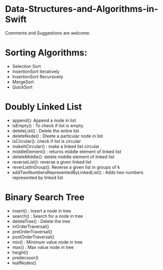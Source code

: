 # Data-Structures-and-Algorithms-in-Swift

Comments and Suggestions are welcome. 

# Sorting Algorithms:

- Selection Sort
- InsertionSort Iteratively
- InsertionSort Recursively
- MergeSort
- QuickSort

# Doubly Linked List 
- append(): Append a node in list
- isEmpty() : To check if list is empty.
- deleteList() : Delete the entire list 
- deleteNode() : Dleete a particular node in list 
- isCircular(): check if list is circular 
- makeItCircular() : make a linked list circular .  
- middleElement() : returns middle element of linked list 
- deleteMiddle(): delete middle element of linked list 
- reverseList(): reverse a given linked list 
- reverListInGroup(): Reverse a given list in groups of k 
- addTwoNumbersRepresentedByLinkedList() : Adds two numbers represented by linked list 

# Binary Search Tree 
- insert() : Insert a node in tree 
- search() : Search for a node in tree
- deleteTree() : Delete the tree
- inOrderTraversal()
- preOrderTraversal()
- postOrderTraversal()
- min() : Minimum value node in tree
- max() : Max value node in tree
- height()
- predecssor()
- leafNodes()
